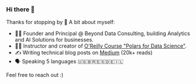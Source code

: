 ### Hi there 👋

<!--
**bfeif/bfeif** is a ✨ _special_ ✨ repository because its `README.md` (this file) appears on your GitHub profile.

Here are some ideas to get you started:

- 🔭 I’m currently working on ...
- 🌱 I’m currently learning ...
- 👯 I’m looking to collaborate on ...
- 🤔 I’m looking for help with ...
- 💬 Ask me about ...
- 📫 How to reach me: ...
- 😄 Pronouns: ...
- ⚡ Fun fact: ...
-->
Thanks for stopping by 🌈 A bit about myself:
- 🧑‍💻 Founder and Principal @ Beyond Data Consulting, building Analytics and AI Solutions for businesses.
- 👨‍🏫 Instructor and creator of [O'Reilly Course "Polars for Data Science"](https://learning.oreilly.com/course/polars-for-data/0642572019327/).
- ✍️ Writing technical blog posts on [Medium](https://medium.com/@benfeifke) (20k+ reads)
- 🗣 Speaking 5 languages 🇺🇸🇧🇷🇪🇸🇩🇪🇮🇱

Feel free to reach out :)
